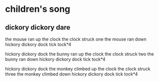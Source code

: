 # children's song

## dickory dickory dare
the mouse  ran up the clock
the clock struck one
the mouse ran down
hickory dickory dock
tick tock*4

hickory dickory dock
the bunny  ran up the clock
the clock struck two
the bunny ran down
hickory dickory dock
tick tock*4

hickory dickory dock
the monkey  climbed up the clock
the clock struck three
the monkey climbed down
hickory dickory dock
tick tock*4
